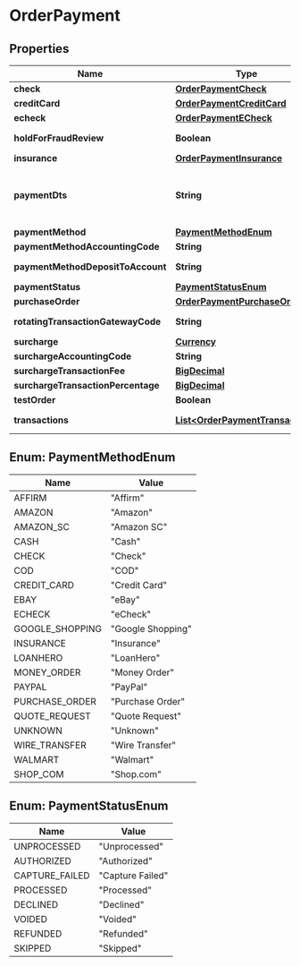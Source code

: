 
# OrderPayment

## Properties
Name | Type | Description | Notes
------------ | ------------- | ------------- | -------------
**check** | [**OrderPaymentCheck**](OrderPaymentCheck.md) |  |  [optional]
**creditCard** | [**OrderPaymentCreditCard**](OrderPaymentCreditCard.md) |  |  [optional]
**echeck** | [**OrderPaymentECheck**](OrderPaymentECheck.md) |  |  [optional]
**holdForFraudReview** | **Boolean** | True if order has been held for fraud review |  [optional]
**insurance** | [**OrderPaymentInsurance**](OrderPaymentInsurance.md) |  |  [optional]
**paymentDts** | **String** | Date/time that the payment was successfully processed, for new orders, this field is only considered if channel_partner.skip_payment_processing is true |  [optional]
**paymentMethod** | [**PaymentMethodEnum**](#PaymentMethodEnum) | Payment method |  [optional]
**paymentMethodAccountingCode** | **String** | Payment method QuickBooks code |  [optional]
**paymentMethodDepositToAccount** | **String** | Payment method QuickBooks deposit account |  [optional]
**paymentStatus** | [**PaymentStatusEnum**](#PaymentStatusEnum) | Payment status |  [optional]
**purchaseOrder** | [**OrderPaymentPurchaseOrder**](OrderPaymentPurchaseOrder.md) |  |  [optional]
**rotatingTransactionGatewayCode** | **String** | Rotating transaction gateway code used to process this order |  [optional]
**surcharge** | [**Currency**](Currency.md) |  |  [optional]
**surchargeAccountingCode** | **String** | Surcharge accounting code |  [optional]
**surchargeTransactionFee** | [**BigDecimal**](BigDecimal.md) | Surcharge transaction fee |  [optional]
**surchargeTransactionPercentage** | [**BigDecimal**](BigDecimal.md) | Surcharge transaction percentage |  [optional]
**testOrder** | **Boolean** | True if this is a test order |  [optional]
**transactions** | [**List&lt;OrderPaymentTransaction&gt;**](OrderPaymentTransaction.md) | Transactions associated with processing this payment |  [optional]


<a name="PaymentMethodEnum"></a>
## Enum: PaymentMethodEnum
Name | Value
---- | -----
AFFIRM | &quot;Affirm&quot;
AMAZON | &quot;Amazon&quot;
AMAZON_SC | &quot;Amazon SC&quot;
CASH | &quot;Cash&quot;
CHECK | &quot;Check&quot;
COD | &quot;COD&quot;
CREDIT_CARD | &quot;Credit Card&quot;
EBAY | &quot;eBay&quot;
ECHECK | &quot;eCheck&quot;
GOOGLE_SHOPPING | &quot;Google Shopping&quot;
INSURANCE | &quot;Insurance&quot;
LOANHERO | &quot;LoanHero&quot;
MONEY_ORDER | &quot;Money Order&quot;
PAYPAL | &quot;PayPal&quot;
PURCHASE_ORDER | &quot;Purchase Order&quot;
QUOTE_REQUEST | &quot;Quote Request&quot;
UNKNOWN | &quot;Unknown&quot;
WIRE_TRANSFER | &quot;Wire Transfer&quot;
WALMART | &quot;Walmart&quot;
SHOP_COM | &quot;Shop.com&quot;


<a name="PaymentStatusEnum"></a>
## Enum: PaymentStatusEnum
Name | Value
---- | -----
UNPROCESSED | &quot;Unprocessed&quot;
AUTHORIZED | &quot;Authorized&quot;
CAPTURE_FAILED | &quot;Capture Failed&quot;
PROCESSED | &quot;Processed&quot;
DECLINED | &quot;Declined&quot;
VOIDED | &quot;Voided&quot;
REFUNDED | &quot;Refunded&quot;
SKIPPED | &quot;Skipped&quot;



